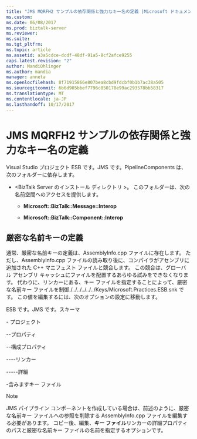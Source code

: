 ```yaml
---
title: "JMS MQRFH2 サンプルの依存関係と強力なキー名の定義 |Microsoft ドキュメント"
ms.custom: 
ms.date: 06/08/2017
ms.prod: biztalk-server
ms.reviewer: 
ms.suite: 
ms.tgt_pltfrm: 
ms.topic: article
ms.assetid: a3a5cdce-dcdf-48df-91a5-8cf2afce9255
caps.latest.revision: "2"
author: MandiOhlinger
ms.author: mandia
manager: anneta
ms.openlocfilehash: 8f71915866e807bea8cbd9fdcbf0b1b7ac38a505
ms.sourcegitcommit: 6b6d905bbef7796c850178e99ac293578bb58317
ms.translationtype: MT
ms.contentlocale: ja-JP
ms.lasthandoff: 10/17/2017
---
```

# <a name="jms-mqrfh2-sample-dependencies-and-strong-key-name-definition"></a>JMS MQRFH2 サンプルの依存関係と強力なキー名の定義
Visual Studio プロジェクト ESB です。JMS です。PipelineComponents は、次のフォルダーに依存します。  
  
-   \<BizTalk Server のインストール ディレクトリ >。 このフォルダーは、次の名前空間へのアクセスを提供します。  
  
    -   **Microsoft::BizTalk::Message::Interop**  
  
    -   **Microsoft::BizTalk::Component::Interop**  
  
## <a name="the-strong-name-key-definition"></a>厳密な名前キーの定義  
 通常、厳密な名前キーの定義は、AssemblyInfo.cpp ファイルに存在します。 ただし、AssemblyInfo.cpp ファイルの読み取り後に、コンパイラがアセンブリに追加された C++ マニフェスト ファイルと競合します。 この競合は、グローバル アセンブリ キャッシュにファイルを配置するあらゆる試みをできなくなります。 代わりに、リンカーにある、キー ファイルを指定することによって、厳密な名前キー ファイルを制御./../../../../../Keys/Microsoft.Practices.ESB.snk です。 この値を編集するには、次のオプションの設定に移動します。  
  
 ESB です。JMS です。スキーマ  
  
 \- プロジェクト  
  
 \--プロパティ  
  
 \--構成プロパティ  
  
 \----リンカー  
  
 \-----詳細  
  
 \-含みますキー ファイル  
  
> [!NOTE]
>  JMS パイプライン コンポーネントを作成している場合は、前述のように、厳密な名前キー ファイルへの参照を削除する AssemblyInfo.cpp ファイルを編集する必要があります。 コピー後、編集、**キー ファイル**リンカーの詳細プロパティのパスと厳密な名前キー ファイルの名前を指定するオプションです。